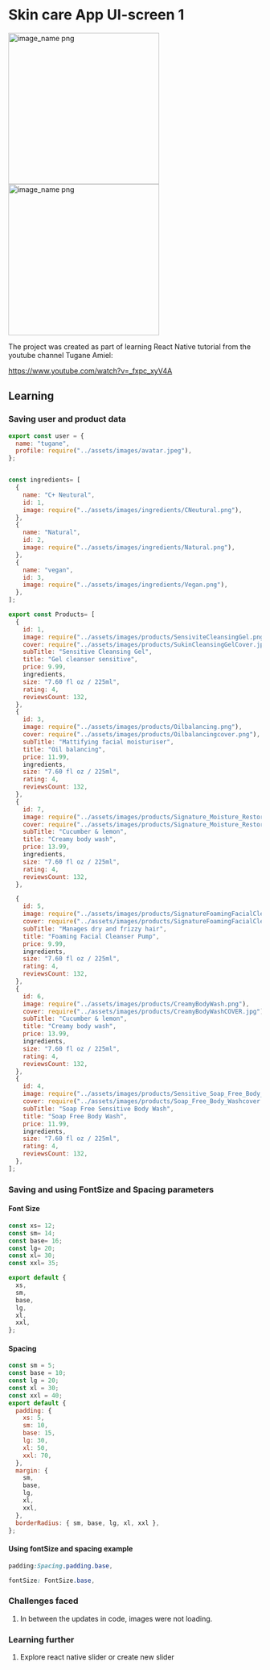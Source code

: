 # Skin care App UI-screen 1 

<img width="300px" src="skincareapp-ui-1-screenshot-1.jpg" alt="image_name png" />

<img width="300px" src="skincareapp-ui-1-screenshot-2.jpg" alt="image_name png" />

The project was created as part of learning React Native tutorial from the youtube channel 
Tugane Amiel:

https://www.youtube.com/watch?v=_fxpc_xyV4A

## Learning

### Saving user and product data

```js
export const user = {
  name: "tugane",
  profile: require("../assets/images/avatar.jpeg"),
};


const ingredients= [
  {
    name: "C+ Neutural",
    id: 1,
    image: require("../assets/images/ingredients/CNeutural.png"),
  },
  {
    name: "Natural",
    id: 2,
    image: require("../assets/images/ingredients/Natural.png"),
  },
  {
    name: "vegan",
    id: 3,
    image: require("../assets/images/ingredients/Vegan.png"),
  },
];

export const Products= [
  {
    id: 1,
    image: require("../assets/images/products/SensiviteCleansingGel.png"),
    cover: require("../assets/images/products/SukinCleansingGelCover.jpg"),
    subTitle: "Sensitive Cleansing Gel",
    title: "Gel cleanser sensitive",
    price: 9.99,
    ingredients,
    size: "7.60 fl oz / 225ml",
    rating: 4,
    reviewsCount: 132,
  },
  {
    id: 3,
    image: require("../assets/images/products/Oilbalancing.png"),
    cover: require("../assets/images/products/Oilbalancingcover.png"),
    subTitle: "Mattifying facial moisturiser",
    title: "Oil balancing",
    price: 11.99,
    ingredients,
    size: "7.60 fl oz / 225ml",
    rating: 4,
    reviewsCount: 132,
  },
  {
    id: 7,
    image: require("../assets/images/products/Signature_Moisture_Restoring_Night.png"),
    cover: require("../assets/images/products/Signature_Moisture_Restoring_Night.jpg"),
    subTitle: "Cucumber & lemon",
    title: "Creamy body wash",
    price: 13.99,
    ingredients,
    size: "7.60 fl oz / 225ml",
    rating: 4,
    reviewsCount: 132,
  },

  {
    id: 5,
    image: require("../assets/images/products/SignatureFoamingFacialCleanser.png"),
    cover: require("../assets/images/products/SignatureFoamingFacialCleansercover.jpg"),
    subTitle: "Manages dry and frizzy hair",
    title: "Foaming Facial Cleanser Pump",
    price: 9.99,
    ingredients,
    size: "7.60 fl oz / 225ml",
    rating: 4,
    reviewsCount: 132,
  },
  {
    id: 6,
    image: require("../assets/images/products/CreamyBodyWash.png"),
    cover: require("../assets/images/products/CreamyBodyWashCOVER.jpg"),
    subTitle: "Cucumber & lemon",
    title: "Creamy body wash",
    price: 13.99,
    ingredients,
    size: "7.60 fl oz / 225ml",
    rating: 4,
    reviewsCount: 132,
  },
  {
    id: 4,
    image: require("../assets/images/products/Sensitive_Soap_Free_Body_Wash.png"),
    cover: require("../assets/images/products/Soap_Free_Body_Washcover.jpg"),
    subTitle: "Soap Free Sensitive Body Wash",
    title: "Soap Free Body Wash",
    price: 11.99,
    ingredients,
    size: "7.60 fl oz / 225ml",
    rating: 4,
    reviewsCount: 132,
  },
];
```
### Saving and using FontSize and Spacing parameters

#### Font Size
```js
const xs= 12;
const sm= 14;
const base= 16;
const lg= 20;
const xl= 30;
const xxl= 35;

export default {
  xs,
  sm,
  base,
  lg,
  xl,
  xxl,
};
```

#### Spacing
```js
const sm = 5;
const base = 10;
const lg = 20;
const xl = 30;
const xxl = 40;
export default {
  padding: {
    xs: 5,
    sm: 10,
    base: 15,
    lg: 30,
    xl: 50,
    xxl: 70,
  },
  margin: {
    sm,
    base,
    lg,
    xl,
    xxl,
  },
  borderRadius: { sm, base, lg, xl, xxl },
};
```

#### Using fontSize and spacing example
```css
padding:Spacing.padding.base,

fontSize: FontSize.base,
```
### Challenges faced

1. In between the updates in code, images were not loading.

### Learning further

1. Explore react native slider or create new slider
